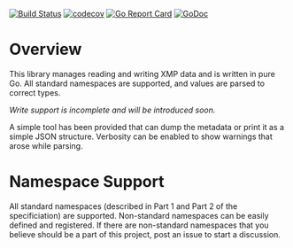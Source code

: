[![Build Status](https://travis-ci.com/dsoprea/go-xmp.svg?branch=master)](https://travis-ci.com/dsoprea/go-xmp)
[![codecov](https://codecov.io/gh/dsoprea/go-xmp/branch/master/graph/badge.svg)](https://codecov.io/gh/dsoprea/go-xmp)
[![Go Report Card](https://goreportcard.com/badge/github.com/dsoprea/go-xmp)](https://goreportcard.com/report/github.com/dsoprea/go-xmp)
[![GoDoc](https://godoc.org/github.com/dsoprea/go-xmp?status.svg)](https://godoc.org/github.com/dsoprea/go-xmp)


# Overview

This library manages reading and writing XMP data and is written in pure Go. All
standard namespaces are supported, and values are parsed to correct types.

*Write support is incomplete and will be introduced soon.*

A simple tool has been provided that can dump the metadata or print it as a
simple JSON structure. Verbosity can be enabled to show warnings that arose
while parsing.


# Namespace Support

All standard namespaces (described in Part 1 and Part 2 of the specificiation)
are supported. Non-standard namespaces can be easily defined and registered. If
there are non-standard namespaces that you believe should be a part of this
project, post an issue to start a discussion.
